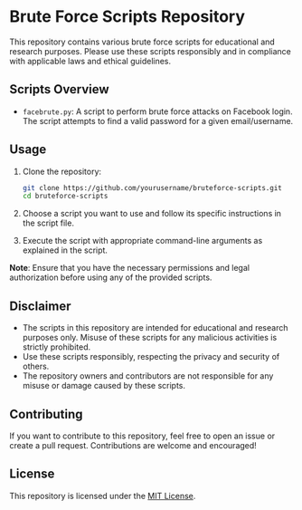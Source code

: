 # Brute Force Scripts Repository

This repository contains various brute force scripts for educational and research purposes. Please use these scripts responsibly and in compliance with applicable laws and ethical guidelines.

## Scripts Overview

- `facebrute.py`: A script to perform brute force attacks on Facebook login. The script attempts to find a valid password for a given email/username.

## Usage

1. Clone the repository:
   ```bash
   git clone https://github.com/yourusername/bruteforce-scripts.git
   cd bruteforce-scripts
   ```

2. Choose a script you want to use and follow its specific instructions in the script file.

3. Execute the script with appropriate command-line arguments as explained in the script.

**Note**: Ensure that you have the necessary permissions and legal authorization before using any of the provided scripts.

## Disclaimer

- The scripts in this repository are intended for educational and research purposes only. Misuse of these scripts for any malicious activities is strictly prohibited.
- Use these scripts responsibly, respecting the privacy and security of others.
- The repository owners and contributors are not responsible for any misuse or damage caused by these scripts.

## Contributing

If you want to contribute to this repository, feel free to open an issue or create a pull request. Contributions are welcome and encouraged!

## License

This repository is licensed under the [MIT License](LICENSE).
